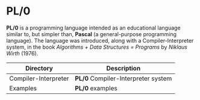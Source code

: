 # PL/0
**PL/0** is a programming language intended as an educational language similar to, but simpler than, **Pascal** (a general-purpose programming language). The language was introduced, along with a Compiler-Interpreter system, in the book *Algorithms + Data Structures = Programs* by *Niklaus Wirth* (1976).

|Directory           | Description                        |
|--------------------|------------------------------------|
|Compiler-Interpreter|**PL/0** Compiler-Interpreter system|
|Examples            |**PL/0** examples                   |
